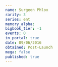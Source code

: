 ```yaml
---
name: Surgeon Phlox
rarity: 3
series: ent
memory_alpha:
bigbook_tier: -1
events: 0
in_portal: true
date: 09/06/2016
obtained: Post-Launch
mega: false
published: true
---
```



